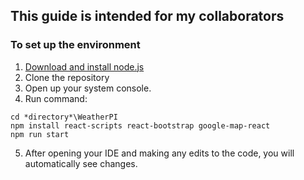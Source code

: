 ## This guide is intended for my collaborators

### To set up the environment

1. [Download and install node.js](https://nodejs.org/en/ "Download and install node.js")
2. Clone the repository
3. Open up your system console.
4. Run command:

```
cd *directory*\WeatherPI
npm install react-scripts react-bootstrap google-map-react
npm run start
```

5. After opening your IDE and making any edits to the code, you will automatically see changes.
